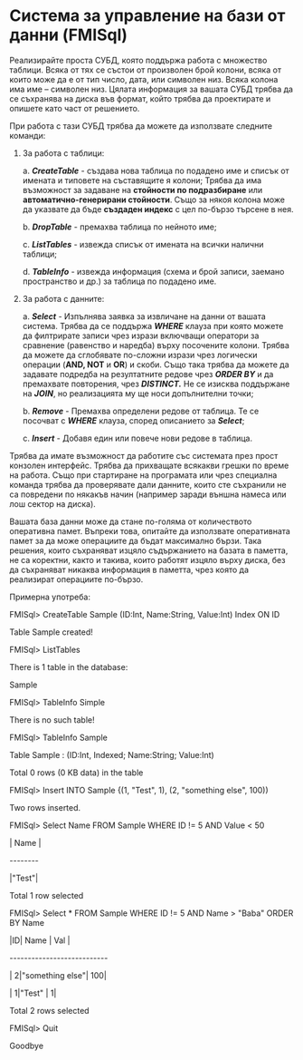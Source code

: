 
# Система за управление на бази от данни (FMISql)

Реализирайте проста СУБД, която поддържа работа с множество таблици. Всяка от тях се
състои от произволен брой колони, всяка от които може да е от тип число, дата, или
символен низ. Всяка колона има име – символен низ. Цялата информация за вашата
СУБД трябва да се съхранява на диска във формат, който трябва да проектирате и
опишете като част от решението.

При работа с тази СУБД трябва да можете да използвате следните команди:

1. За работа с таблици:

	a. ***CreateTable*** - създава нова таблица по подадено име и списък от имената и
	типовете на съставящите я колони; Трябва да има възможност за задаване на
	**стойности по подразбиране** или **автоматично-генерирани стойности**. Също
	за някоя колона може да указвате да бъде **създаден индекс** с цел по-бързо
	търсене в нея.

	b. ***DropTable*** - премахва таблица по нейното име;

	c. ***ListTables*** - извежда списък от имената на всички налични таблици;

	d. ***TableInfo*** - извежда информация (схема и брой записи, заемано пространство и
	др.) за таблица по подадено име.

2. За работа с данните:

	a. ***Select*** - Изпълнява заявка за извличане на данни от вашата система. Трябва да
	се поддържа ***WHERE*** клауза при която можете да филтрирате записи чрез
	изрази включващи оператори за сравнение (равенство и наредба) върху
	посочените колони. Трябва да можете да сглобявате по-сложни изрази чрез
	логически операции (**AND, NOT** и **OR**) и скоби. Също така трябва да можете да
	задавате подредба на резултатните редове чрез ***ORDER BY*** и да премахвате
	повторения, чрез ***DISTINCT.*** Не се изисква поддържане на ***JOIN***, но
	реализацията му ще носи допълнителни точки;

	b. ***Remove*** - Премахва определени редове от таблица. Те се посочват с ***WHERE***
	клауза, според описанието за ***Select***;

	c. ***Insert*** - Добавя един или повече нови редове в таблица.

Трябва да имате възможност да работите със системата през прост конзолен интерфейс.
Трябва да прихващате всякакви грешки по време на работа. Също при стартиране на
програмата или чрез специална команда трябва да проверявате дали данните, които сте
съхранили не са повредени по някакъв начин (например заради външна намеса или лош
сектор на диска).

Вашата база данни може да стане по-голяма от количеството оперативна памет. Въпреки
това, опитайте да използвате оперативната памет за да може операциите да бъдат
максимално бързи. Така решения, които съхраняват изцяло съдържанието на базата в
паметта, не са коректни, както и такива, които работят изцяло върху диска, без да
съхраняват никаква информация в паметта, чрез която да реализират операциите
по-бързо.

Примерна употреба:

FMISql> CreateTable Sample (ID:Int, Name:String, Value:Int) Index ON ID

Table Sample created!

FMISql> ListTables

There is 1 table in the database:

Sample
	
FMISql> TableInfo Simple

There is no such table!

FMISql> TableInfo Sample

Table Sample : (ID:Int, Indexed; Name:String; Value:Int)

Total 0 rows (0 KB data) in the table

FMISql> Insert INTO Sample {(1, "Test", 1), (2, "something else", 100))

Two rows inserted.

FMISql> Select Name FROM Sample WHERE ID != 5 AND Value < 50

| Name |

\--------

|"Test"|

Total 1 row selected

FMISql> Select \* FROM Sample WHERE ID != 5 AND Name > "Baba" ORDER BY Name

|ID|       Name     | Val |

\---------------------------

| 2|"something else"|  100|

| 1|"Test"			|    1|

Total 2 rows selected

FMISql> Quit

Goodbye


